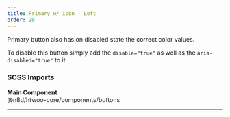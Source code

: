 ```yaml
---
title: Primary w/ icon - Left
order: 20
---
```


Primary button also has on disabled state the correct color values.

To disable this button simply add the `disable="true"` as well as the `aria-disabled="true"` to it.

### SCSS Imports

**Main Component**\
@n8d/htwoo-core/components/buttons

***